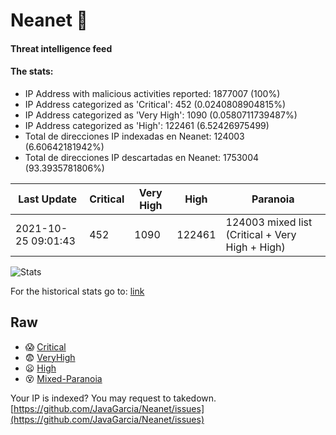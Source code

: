 # Neanet :hocho:
#### Threat intelligence feed
#### The stats:

- IP Address with malicious activities reported: 1877007 (100%)
- IP Address categorized as 'Critical':  452 (0.0240808904815%)
- IP Address categorized as 'Very High':  1090 (0.0580711739487%)
- IP Address categorized as 'High':  122461 (6.52426975499)
- Total de direcciones IP indexadas en Neanet:  124003 (6.60642181942%)
- Total de direcciones IP descartadas en Neanet:  1753004 (93.3935781806%)

| Last Update | Critical | Very High | High | Paranoia |
| --- | --- | --- | --- | --- |
| 2021-10-25 09:01:43 | 452 | 1090 | 122461 | 124003 mixed list (Critical + Very High + High)|

![Stats](https://docs.google.com/spreadsheets/d/e/2PACX-1vSnaNMIXVabIpDJjufMlzH7poXnshF3mgd8Is1g9ytUEzVsP5my4Trn8f-xkoLLQ38xpL3HtmUexLo6/pubchart?oid=501124687&format=image)

For the historical stats go to: [link](/stats.csv)
## Raw
- :scream: [Critical](https://raw.githubusercontent.com/JavaGarcia/Neanet/master/blacklists/neanet_critical.txt)
- :fearful: [VeryHigh](https://raw.githubusercontent.com/JavaGarcia/Neanet/master/blacklists/neanet_veryHigh.txtt)
- :frowning: [High](https://raw.githubusercontent.com/JavaGarcia/Neanet/master/blacklists/neanet_high.txt)
- :dizzy_face: [Mixed-Paranoia](https://raw.githubusercontent.com/JavaGarcia/Neanet/master/blacklists/neanet_all.txt)


Your IP is indexed? You may request to takedown. [https://github.com/JavaGarcia/Neanet/issues](https://github.com/JavaGarcia/Neanet/issues)








































































































































































































































































































































































































































































































































































































































































































































































































































































































































































































































































































































































































































































































































































































































































































































































































































































































































































































































































































































































































































































































































































































































































































































































































































































































































































































































































































































































































































































































































































































































































































































































































































































































































































































































































































































































































































































































































































































































































































































































































































































































































































































































































































































































































































































































































































































































































































































































































































































































































































































































































































































































































































































































































































































































































































































































































































































































































































































































































































































































































































































































































































































































































































































































































































































































































































































































































































































































































































































































































































































































































































































































































































































































































































































































































































































































































































































































































































































































































































































































































































































































































































































































































































































































































































































































































































































































































































































































































































































































































































































































































































































































































































































































































































































































































































































































































































































































































































































































































